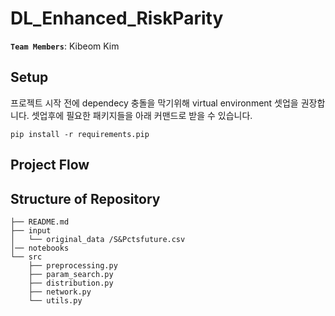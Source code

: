 # DL_Enhanced_RiskParity

__`Team Members`__: Kibeom Kim 


## Setup 
프로젝트 시작 전에 dependecy 충돌을 막기위해 virtual environment 셋업을 권장합니다. 셋업후에 필요한 패키지들을 아래 커맨드로 받을 수 있습니다. 

```
pip install -r requirements.pip
```

## Project Flow


## Structure of Repository
```
├── README.md
├── input
│   └── original_data /S&Pctsfuture.csv
│── notebooks
└── src
    ├── preprocessing.py
    ├── param_search.py
    ├── distribution.py
    ├── network.py
    └── utils.py
```
